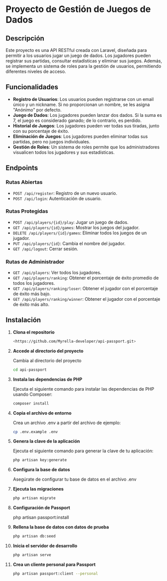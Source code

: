 # Proyecto de Gestión de Juegos de Dados

## Descripción

Este proyecto es una API RESTful creada con Laravel, diseñada para permitir a los usuarios jugar un juego de dados. Los jugadores pueden registrar sus partidas, consultar estadísticas y eliminar sus juegos. Además, se implementa un sistema de roles para la gestión de usuarios, permitiendo diferentes niveles de acceso.

## Funcionalidades

- **Registro de Usuarios**: Los usuarios pueden registrarse con un email único y un nickname. Si no proporcionan un nombre, se les asigna "Anónimo" por defecto.
- **Juego de Dados**: Los jugadores pueden lanzar dos dados. Si la suma es 7, el juego es considerado ganado; de lo contrario, es perdido.
- **Historial de Juegos**: Los jugadores pueden ver todas sus tiradas, junto con su porcentaje de éxito.
- **Eliminación de Juegos**: Los jugadores pueden eliminar todas sus partidas, pero no juegos individuales.
- **Gestión de Roles**: Un sistema de roles permite que los administradores visualicen todos los jugadores y sus estadísticas.

## Endpoints

### Rutas Abiertas

- `POST /api/register`: Registro de un nuevo usuario.
- `POST /api/login`: Autenticación de usuario.

### Rutas Protegidas

- `POST /api/players/{id}/play`: Jugar un juego de dados.
- `GET /api/players/{id}/games`: Mostrar los juegos del jugador.
- `DELETE /api/players/{id}/games`: Eliminar todos los juegos de un jugador.
- `PUT /api/players/{id}`: Cambia el nombre del jugador.
- `GET /api/logout`: Cerrar sesión.

### Rutas de Administrador

- `GET /api/players`: Ver todos los jugadores.
- `GET /api/players/ranking`: Obtener el porcentaje de éxito promedio de todos los jugadores.
- `GET /api/players/ranking/loser`: Obtener el jugador con el porcentaje de éxito más bajo.
- `GET /api/players/ranking/winner`: Obtener el jugador con el porcentaje de éxito más alto.

## Instalación
1. **Clona el repositorio**
   
    ```bash
   <https://github.com/Myrella-developer/api-passport.git>

3. **Accede al directorio del proyecto**

    Cambia al directorio del proyecto

    ```bash
    cd api-passport

4. **Instala las dependencias de PHP**

    Ejecuta el siguiente comando para instalar las dependencias de PHP usando Composer:

    ```bash
    composer install

5. **Copia el archivo de entorno**

    Crea un archivo .env a partir del archivo de ejemplo:

    ```bash
    cp .env.example .env

6. **Genera la clave de la aplicación**

    Ejecuta el siguiente comando para generar la clave de tu aplicación:

    ```bash
    php artisan key:generate

7. **Configura la base de datos**

    Asegúrate de configurar tu base de datos en el archivo .env

8. **Ejecuta las migraciones**

    ```bash
    php artisan migrate

9. **Configuración de Passport**
   
    php artisan passport:install
    

10. **Rellena la base de datos con datos de prueba**

    ```bash
    php artisan db:seed

11. **Inicia el servidor de desarrollo**

    ```bash
    php artisan serve

12. **Crea un cliente personal para Passport**

    ```bash
    php artisan passport:client --personal
